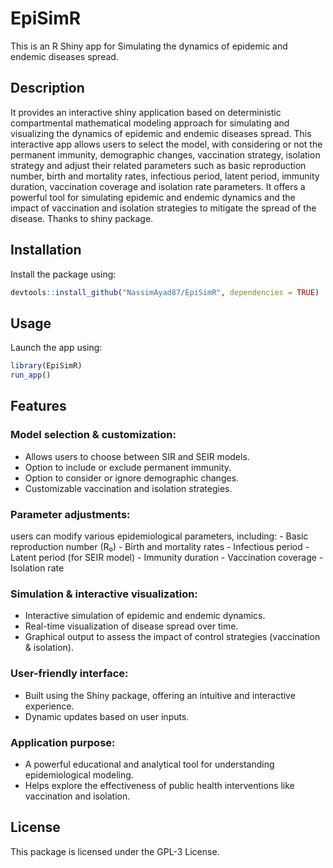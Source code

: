 # EpiSimR

This is an R Shiny app for Simulating the dynamics of epidemic and endemic diseases spread.

## Description

It provides an interactive shiny application based on deterministic compartmental mathematical modeling approach for simulating and visualizing the dynamics of epidemic and endemic diseases spread. This interactive app allows users to select the model, with considering or not the permanent immunity, demographic changes, vaccination strategy, isolation strategy and adjust their related parameters such as basic reproduction number, birth and mortality rates, infectious period, latent period, immunity duration, vaccination coverage and isolation rate parameters. It offers a powerful tool for simulating epidemic and endemic dynamics and the impact of vaccination and isolation strategies to mitigate the spread of the disease. Thanks to shiny package.

## Installation

Install the package using:

``` r
devtools::install_github("NassimAyad87/EpiSimR", dependencies = TRUE) 
```

## Usage

Launch the app using:

``` r
library(EpiSimR)
run_app()
```

## Features

### Model selection & customization:

-   Allows users to choose between SIR and SEIR models.
-   Option to include or exclude permanent immunity.
-   Option to consider or ignore demographic changes.
-   Customizable vaccination and isolation strategies.

### Parameter adjustments:

users can modify various epidemiological parameters, including: - Basic reproduction number (R₀) - Birth and mortality rates - Infectious period - Latent period (for SEIR model) - Immunity duration - Vaccination coverage - Isolation rate

### Simulation & interactive visualization:

-   Interactive simulation of epidemic and endemic dynamics.
-   Real-time visualization of disease spread over time.
-   Graphical output to assess the impact of control strategies (vaccination & isolation).

### User-friendly interface:

-   Built using the Shiny package, offering an intuitive and interactive experience.
-   Dynamic updates based on user inputs.

### Application purpose:

-   A powerful educational and analytical tool for understanding epidemiological modeling.
-   Helps explore the effectiveness of public health interventions like vaccination and isolation.

## License

This package is licensed under the GPL-3 License.


